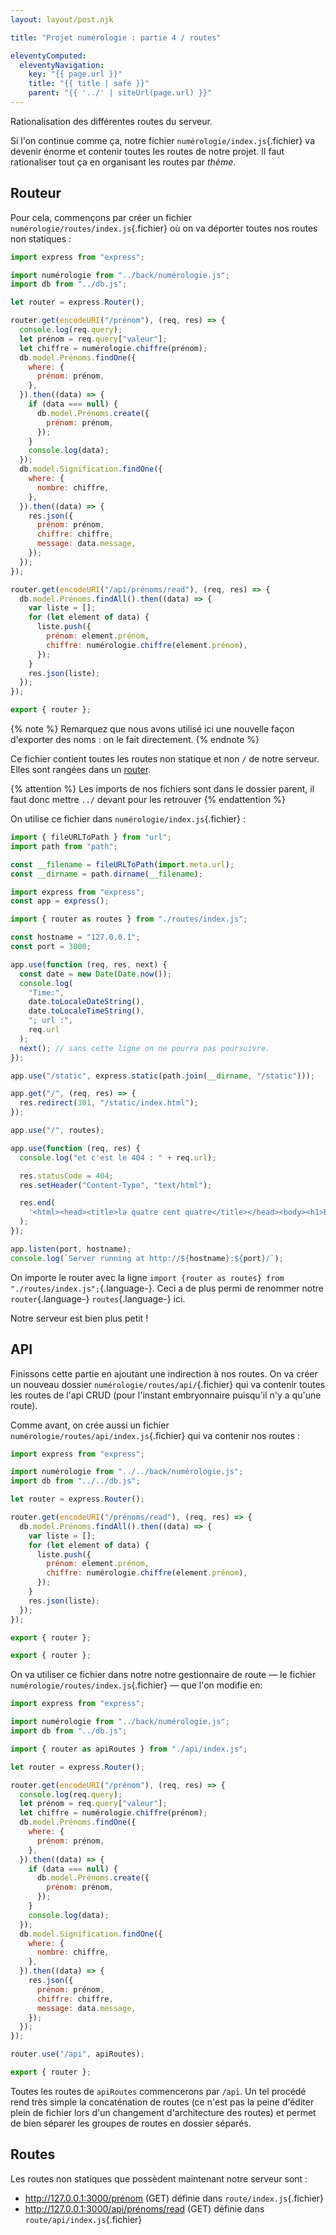 ```yaml
---
layout: layout/post.njk

title: "Projet numérologie : partie 4 / routes"

eleventyComputed:
  eleventyNavigation:
    key: "{{ page.url }}"
    title: "{{ title | safe }}"
    parent: "{{ '../' | siteUrl(page.url) }}"
---
```


Rationalisation des différentes routes du serveur.

Si l'on continue comme ça, notre fichier `numérologie/index.js`{.fichier} va devenir énorme et contenir toutes les routes de notre projet. Il faut rationaliser tout ça en organisant les routes par _thème_.

## Routeur

Pour cela, commençons par créer un fichier `numérologie/routes/index.js`{.fichier} où on va déporter toutes nos routes non statiques :

```js
import express from "express";

import numérologie from "../back/numérologie.js";
import db from "../db.js";

let router = express.Router();

router.get(encodeURI("/prénom"), (req, res) => {
  console.log(req.query);
  let prénom = req.query["valeur"];
  let chiffre = numérologie.chiffre(prénom);
  db.model.Prénoms.findOne({
    where: {
      prénom: prénom,
    },
  }).then((data) => {
    if (data === null) {
      db.model.Prénoms.create({
        prénom: prénom,
      });
    }
    console.log(data);
  });
  db.model.Signification.findOne({
    where: {
      nombre: chiffre,
    },
  }).then((data) => {
    res.json({
      prénom: prénom,
      chiffre: chiffre,
      message: data.message,
    });
  });
});

router.get(encodeURI("/api/prénoms/read"), (req, res) => {
  db.model.Prénoms.findAll().then((data) => {
    var liste = [];
    for (let element of data) {
      liste.push({
        prénom: element.prénom,
        chiffre: numérologie.chiffre(element.prénom),
      });
    }
    res.json(liste);
  });
});

export { router };
```

{% note %}
Remarquez que nous avons utilisé ici une nouvelle façon d'exporter des noms : on le fait directement.
{% endnote %}

Ce fichier contient toutes les routes non statique et non `/` de notre serveur. Elles sont rangées dans un [router](http://expressjs.com/fr/guide/routing.html#express-router).

{% attention %}
Les imports de nos fichiers sont dans le dossier parent, il faut donc mettre `../` devant pour les retrouver
{% endattention %}

On utilise ce fichier dans `numérologie/index.js`{.fichier} :

```js
import { fileURLToPath } from "url";
import path from "path";

const __filename = fileURLToPath(import.meta.url);
const __dirname = path.dirname(__filename);

import express from "express";
const app = express();

import { router as routes } from "./routes/index.js";

const hostname = "127.0.0.1";
const port = 3000;

app.use(function (req, res, next) {
  const date = new Date(Date.now());
  console.log(
    "Time:",
    date.toLocaleDateString(),
    date.toLocaleTimeString(),
    "; url :",
    req.url
  );
  next(); // sans cette ligne on ne pourra pas poursuivre.
});

app.use("/static", express.static(path.join(__dirname, "/static")));

app.get("/", (req, res) => {
  res.redirect(301, "/static/index.html");
});

app.use("/", routes);

app.use(function (req, res) {
  console.log("et c'est le 404 : " + req.url);

  res.statusCode = 404;
  res.setHeader("Content-Type", "text/html");

  res.end(
    '<html><head><title>la quatre cent quatre</title></head><body><h1>Et c\'est la 404.</h1><img  src="https://www.leblogauto.com/wp-content/uploads/2020/04/Peugeot-404-1.jpg" /></body></html>'
  );
});

app.listen(port, hostname);
console.log(`Server running at http://${hostname}:${port}/`);
```

On importe le router avec la ligne `import {router as routes} from "./routes/index.js";`{.language-}. Ceci a de plus permi de renommer notre `router`{.language-} `routes`{.language-} ici.

Notre serveur est bien plus petit !

## API

Finissons cette partie en ajoutant une indirection à nos routes. On va créer un nouveau dossier `numérologie/routes/api/`{.fichier} qui va contenir toutes les routes de l'api CRUD (pour l'instant embryonnaire puisqu'il n'y a qu'une route).

Comme avant, on crée aussi un fichier `numérologie/routes/api/index.js`{.fichier} qui va contenir nos routes :

```js
import express from "express";

import numérologie from "../../back/numérologie.js";
import db from "../../db.js";

let router = express.Router();

router.get(encodeURI("/prénoms/read"), (req, res) => {
  db.model.Prénoms.findAll().then((data) => {
    var liste = [];
    for (let element of data) {
      liste.push({
        prénom: element.prénom,
        chiffre: numérologie.chiffre(element.prénom),
      });
    }
    res.json(liste);
  });
});

export { router };

export { router };
```

On va utiliser ce fichier dans notre notre gestionnaire de route — le fichier `numérologie/routes/index.js`{.fichier} — que l'on modifie en:

```js
import express from "express";

import numérologie from "../back/numérologie.js";
import db from "../db.js";

import { router as apiRoutes } from "./api/index.js";

let router = express.Router();

router.get(encodeURI("/prénom"), (req, res) => {
  console.log(req.query);
  let prénom = req.query["valeur"];
  let chiffre = numérologie.chiffre(prénom);
  db.model.Prénoms.findOne({
    where: {
      prénom: prénom,
    },
  }).then((data) => {
    if (data === null) {
      db.model.Prénoms.create({
        prénom: prénom,
      });
    }
    console.log(data);
  });
  db.model.Signification.findOne({
    where: {
      nombre: chiffre,
    },
  }).then((data) => {
    res.json({
      prénom: prénom,
      chiffre: chiffre,
      message: data.message,
    });
  });
});

router.use("/api", apiRoutes);

export { router };
```

Toutes les routes de `apiRoutes` commencerons par `/api`. Un tel procédé rend très simple la concaténation de routes (ce n'est pas la peine d'éditer plein de fichier lors d'un changement d'architecture des routes) et permet de bien séparer les groupes de routes en dossier séparés.

## Routes

Les routes non statiques que possèdent maintenant notre serveur sont :

- <http://127.0.0.1:3000/prénom> (GET) définie dans `route/index.js`{.fichier}
- <http://127.0.0.1:3000/api/prénoms/read> (GET) définie dans `route/api/index.js`{.fichier}
